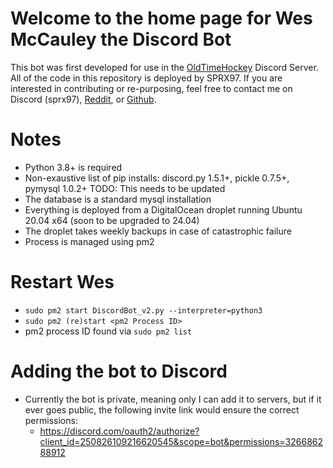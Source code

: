 # Welcome to the home page for Wes McCauley the Discord Bot
This bot was first developed for use in the [OldTimeHockey](http://www.roldtimehockey.com) Discord Server. All of the code in this repository is deployed by SPRX97. If you are interested in contributing or re-purposing, feel free to contact me on Discord (sprx97), [Reddit](http://www.reddit.com/u/sprx97), or [Github](http://www.github.com/Spartan97).

# Notes
- Python 3.8+ is required
- Non-exaustive list of pip installs: discord.py 1.5.1+, pickle 0.7.5+, pymysql 1.0.2+ TODO: This needs to be updated
- The database is a standard mysql installation
- Everything is deployed from a DigitalOcean droplet running Ubuntu 20.04 x64 (soon to be upgraded to 24.04)
- The droplet takes weekly backups in case of catastrophic failure
- Process is managed using pm2

# Restart Wes
- `sudo pm2 start DiscordBot_v2.py --interpreter=python3`
- `sudo pm2 (re)start <pm2 Process ID>`
- pm2 process ID found via `sudo pm2 list`

# Adding the bot to Discord
- Currently the bot is private, meaning only I can add it to servers, but if it ever goes public, the following invite link would ensure the correct permissions:
  - https://discord.com/oauth2/authorize?client_id=250826109216620545&scope=bot&permissions=326686288912
